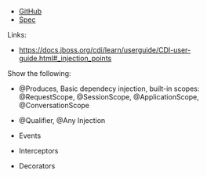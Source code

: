 * [GitHub](https://github.com/eclipse/microprofile-config)
* [Spec](https://github.com/eclipse/microprofile-config/releases/download/1.3/microprofile-config-spec-1.3.pdf)

Links:

- https://docs.jboss.org/cdi/learn/userguide/CDI-user-guide.html#_injection_points


Show the following:

- @Produces, Basic dependecy injection, built-in scopes: @RequestScope, @SessionScope, @ApplicationScope, @ConversationScope


- @Qualifier, @Any Injection

- Events

- Interceptors

- Decorators